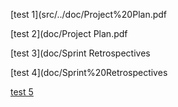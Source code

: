 [test 1](src/../doc/Project%20Plan.pdf

[test 2](doc/Project Plan.pdf

[test 3](doc/Sprint Retrospectives

[test 4](doc/Sprint%20Retrospectives

[test 5](src/test/new.txt)